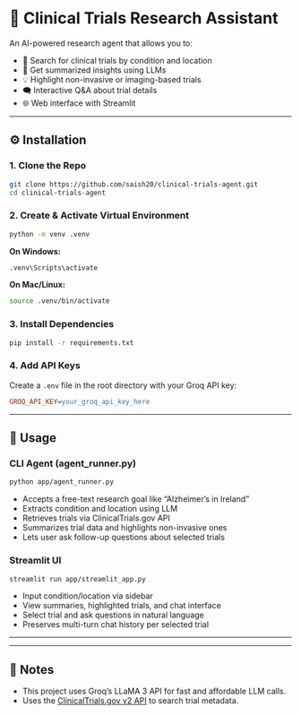 # 🧠 Clinical Trials Research Assistant

An AI-powered research agent that allows you to:
- 🔎 Search for clinical trials by condition and location
- 📄 Get summarized insights using LLMs
- 💡 Highlight non-invasive or imaging-based trials
- 🗨️ Interactive Q&A about trial details
- 🌐 Web interface with Streamlit

---

## ⚙️ Installation

### 1. Clone the Repo

```bash
git clone https://github.com/saish20/clinical-trials-agent.git
cd clinical-trials-agent
```

### 2. Create & Activate Virtual Environment

```bash
python -m venv .venv
```

**On Windows:**

```bash
.venv\Scripts\activate
```

**On Mac/Linux:**

```bash
source .venv/bin/activate
```

### 3. Install Dependencies

```bash
pip install -r requirements.txt
```

### 4. Add API Keys

Create a `.env` file in the root directory with your Groq API key:

```ini
GROQ_API_KEY=your_groq_api_key_here
```

---

## 🚀 Usage

### CLI Agent (agent_runner.py)

```bash
python app/agent_runner.py
```

- Accepts a free-text research goal like “Alzheimer’s in Ireland”
- Extracts condition and location using LLM
- Retrieves trials via ClinicalTrials.gov API
- Summarizes trial data and highlights non-invasive ones
- Lets user ask follow-up questions about selected trials

### Streamlit UI

```bash
streamlit run app/streamlit_app.py
```

- Input condition/location via sidebar
- View summaries, highlighted trials, and chat interface
- Select trial and ask questions in natural language
- Preserves multi-turn chat history per selected trial

---

---

## 📌 Notes

- This project uses Groq’s LLaMA 3 API for fast and affordable LLM calls.
- Uses the [ClinicalTrials.gov v2 API](https://clinicaltrials.gov/api/gui) to search trial metadata.
